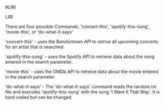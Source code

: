 #LIRI

LIRI 

There are four possible Commands: 'concert-this', 'spotify-this-song', 'movie-this', or 'do-what-it-says'

'concert-this' - uses the Bandsintown API to retrive all upcoming concerts for an artist that is searched. 

'spotify-this-song' - uses the Spotify API to retrieve data about the song entered in the search parameter. 

'movie-this' - uses the OMDb API to retreive data about the movie entered in the search parameter. 


'do-what-it-says' - The 'do-what-it-says' command reads the random.txt file and executes 'spotify-this-song' with the song 'I Want It That Way'. It is hard coded but can be changed




